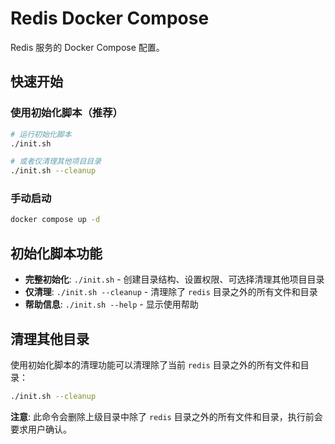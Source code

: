 # Redis Docker Compose

Redis 服务的 Docker Compose 配置。

## 快速开始

### 使用初始化脚本（推荐）

```bash
# 运行初始化脚本
./init.sh

# 或者仅清理其他项目目录
./init.sh --cleanup
```

### 手动启动

```bash
docker compose up -d
```

## 初始化脚本功能

- **完整初始化**: `./init.sh` - 创建目录结构、设置权限、可选择清理其他项目目录
- **仅清理**: `./init.sh --cleanup` - 清理除了 `redis` 目录之外的所有文件和目录
- **帮助信息**: `./init.sh --help` - 显示使用帮助

## 清理其他目录

使用初始化脚本的清理功能可以清理除了当前 `redis` 目录之外的所有文件和目录：

```bash
./init.sh --cleanup
```

**注意**: 此命令会删除上级目录中除了 `redis` 目录之外的所有文件和目录，执行前会要求用户确认。
